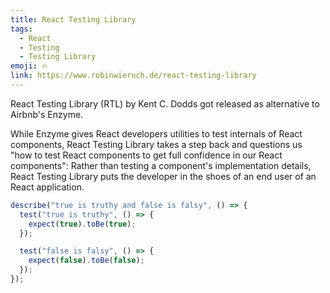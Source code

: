 ```yaml
---
title: React Testing Library
tags:
  - React
  - Testing
  - Testing Library
emoji: 🔥
link: https://www.robinwieruch.de/react-testing-library
---
```


React Testing Library (RTL) by Kent C. Dodds got released as alternative to Airbnb's Enzyme.

While Enzyme gives React developers utilities to test internals of React components, React Testing Library takes a step back and questions us "how to test React components to get full confidence in our React components": Rather than testing a component's implementation details, React Testing Library puts the developer in the shoes of an end user of an React application.

```js
describe("true is truthy and false is falsy", () => {
  test("true is truthy", () => {
    expect(true).toBe(true);
  });

  test("false is falsy", () => {
    expect(false).toBe(false);
  });
});
```
